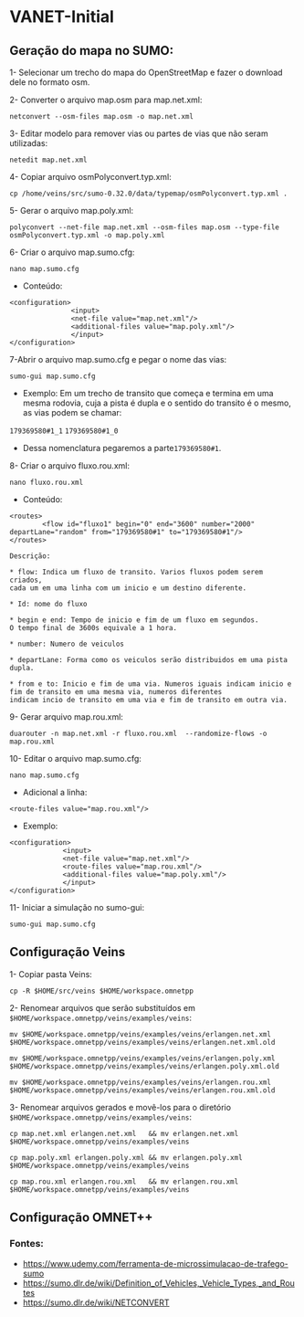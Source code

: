# VANET-Initial

## Geração do mapa no SUMO:


1- Selecionar um trecho do mapa do OpenStreetMap e fazer o download dele no formato osm.

2- Converter o arquivo map.osm para map.net.xml:

`netconvert --osm-files map.osm -o map.net.xml`

3- Editar modelo para remover vias ou partes de vias que não seram utilizadas:

`netedit map.net.xml`

4- Copiar arquivo osmPolyconvert.typ.xml:

`cp /home/veins/src/sumo-0.32.0/data/typemap/osmPolyconvert.typ.xml .`

5- Gerar o arquivo map.poly.xml:

`polyconvert --net-file map.net.xml --osm-files map.osm --type-file osmPolyconvert.typ.xml -o map.poly.xml`

6- Criar o arquivo map.sumo.cfg:

`nano map.sumo.cfg`

* Conteúdo:

```
<configuration>
               <input>
               <net-file value="map.net.xml"/>
               <additional-files value="map.poly.xml"/>
               </input>
</configuration>

```

7-Abrir o arquivo map.sumo.cfg e pegar o nome das vias:

`sumo-gui map.sumo.cfg`

* Exemplo: Em um trecho de transito que começa e termina em uma mesma rodovia, cuja a pista é dupla e o sentido do transito é o mesmo, as vias podem se chamar:

`179369580#1_1`
`179369580#1_0`

* Dessa nomenclatura pegaremos a parte`179369580#1`.

8- Criar o arquivo  fluxo.rou.xml:

`nano fluxo.rou.xml`

* Conteúdo:

```
<routes>
        <flow id="fluxo1" begin="0" end="3600" number="2000" departLane="random" from="179369580#1" to="179369580#1"/>
</routes>
```

```
Descrição:

* flow: Indica um fluxo de transito. Varios fluxos podem serem criados, 
cada um em uma linha com um inicio e um destino diferente.

* Id: nome do fluxo

* begin e end: Tempo de inicio e fim de um fluxo em segundos. 
O tempo final de 3600s equivale a 1 hora.

* number: Numero de veiculos

* departLane: Forma como os veiculos serão distribuidos em uma pista dupla.

* from e to: Inicio e fim de uma via. Numeros iguais indicam inicio e 
fim de transito em uma mesma via, numeros diferentes 
indicam incio de transito em uma via e fim de transito em outra via.
```

9- Gerar arquivo map.rou.xml:

`duarouter -n map.net.xml -r fluxo.rou.xml  --randomize-flows -o map.rou.xml`

10- Editar o arquivo map.sumo.cfg:

`nano map.sumo.cfg`

* Adicional a linha:  

```
<route-files value="map.rou.xml"/>
```

* Exemplo:

```
<configuration>
             <input>
             <net-file value="map.net.xml"/>
             <route-files value="map.rou.xml"/>
             <additional-files value="map.poly.xml"/>
             </input>
</configuration>
```


11- Iniciar a simulação no sumo-gui:

`sumo-gui map.sumo.cfg`


## Configuração Veins

1- Copiar pasta Veins:

`cp -R $HOME/src/veins $HOME/workspace.omnetpp`

2- Renomear arquivos que serão substituídos em `$HOME/workspace.omnetpp/veins/examples/veins`:

`mv $HOME/workspace.omnetpp/veins/examples/veins/erlangen.net.xml   $HOME/workspace.omnetpp/veins/examples/veins/erlangen.net.xml.old`

`mv $HOME/workspace.omnetpp/veins/examples/veins/erlangen.poly.xml  $HOME/workspace.omnetpp/veins/examples/veins/erlangen.poly.xml.old`

`mv $HOME/workspace.omnetpp/veins/examples/veins/erlangen.rou.xml   $HOME/workspace.omnetpp/veins/examples/veins/erlangen.rou.xml.old`

3- Renomear arquivos gerados e movê-los para o diretório `$HOME/workspace.omnetpp/veins/examples/veins`:

`cp map.net.xml erlangen.net.xml   && mv erlangen.net.xml $HOME/workspace.omnetpp/veins/examples/veins`

`cp map.poly.xml erlangen.poly.xml && mv erlangen.poly.xml $HOME/workspace.omnetpp/veins/examples/veins`

`cp map.rou.xml erlangen.rou.xml   && mv erlangen.rou.xml $HOME/workspace.omnetpp/veins/examples/veins`


## Configuração OMNET++


### Fontes:

* https://www.udemy.com/ferramenta-de-microssimulacao-de-trafego-sumo
* https://sumo.dlr.de/wiki/Definition_of_Vehicles,_Vehicle_Types,_and_Routes
* https://sumo.dlr.de/wiki/NETCONVERT



